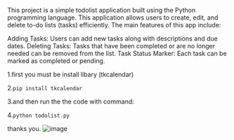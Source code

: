 This project is a simple todolist application built using the Python programming language. This application allows users to create, edit, and delete to-do lists (tasks) efficiently. The main features of this app include:

Adding Tasks: Users can add new tasks along with descriptions and due dates.
Deleting Tasks: Tasks that have been completed or are no longer needed can be removed from the list.
Task Status Marker: Each task can be marked as completed or pending.

1.first you must be install libary (tkcalendar)

2.`pip install tkcalendar`

3.and then run the the code with command:

4.`python todolist.py`

thanks you.
![image](https://github.com/user-attachments/assets/80777774-9522-4c4e-9eda-f5b10f5f7aea)
